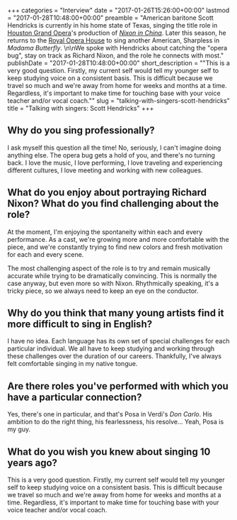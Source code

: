 +++
categories = "Interview"
date = "2017-01-26T15:26:00+00:00"
lastmod = "2017-01-28T10:48:00+00:00"
preamble = "American baritone Scott Hendricks is currently in his home state of Texas, singing the title role in [Houston Grand Opera](/scene/companies/houston-grand-opera/)'s production of [*Nixon in China*](http://www.houstongrandopera.org/scheduletickets/2016-17-season/performances/nixon-in-china/). Later this season, he returns to the [Royal Opera House](/scene/companies/royal-opera-house/) to sing another American, Sharpless in *Madama Butterfly*. \n\nWe spoke with Hendricks about catching the \"opera bug\", stay on track as Richard Nixon, and the role he connects with most."
publishDate = "2017-01-28T10:48:00+00:00"
short_description = "\"This is a very good question. Firstly, my current self would tell my younger self to keep studying voice on a consistent basis. This is difficult because we travel so much and we're away from home for weeks and months at a time. Regardless, it's important to make time for touching base with your voice teacher and/or vocal coach.\""
slug = "talking-with-singers-scott-hendricks"
title = "Talking with singers: Scott Hendricks"
+++

## Why do you sing professionally?

I ask myself this question all the time! No, seriously,	I can't	imagine	doing anything else. The opera bug gets	a hold of you, and there's no turning back.	I love the music, I love performing, I love	traveling and experiencing different cultures, I love meeting and working with new colleagues.

## What do you enjoy about portraying Richard Nixon? What do you find challenging about	the	role?

At the moment,	I'm	enjoying the spontaneity within	each and every performance. As a cast, we're growing more and more comfortable with the	piece, and we're constantly	trying to find new colors and fresh	motivation for each	and	every scene.

The	most challenging aspect	of the role	is to try and remain musically accurate while trying to	be dramatically	convincing.	This is	normally the case anyway, but even more so with Nixon. Rhythmically	speaking, it's a tricky	piece, so we always	need to	keep an	eye	on the conductor.

## Why do you think that many young artists find it more difficult to sing in English?

I have no idea.	Each language has its own set of special challenges for each particular individual.	We all have to keep studying and working through these challenges over the duration	of our careers. Thankfully, I've always	felt comfortable singing in	my native tongue.

## Are there roles you've performed	with which you have a particular connection?

Yes, there's one in particular,	and	that's Posa	in Verdi's *Don Carlo*. His	ambition to	do	the	right thing, his fearlessness, his resolve...	Yeah, Posa is my guy.

## What	do you wish you knew about singing 10 years ago?

This is a very good	question. Firstly, my current self would tell my younger self to keep studying voice on	a consistent basis.	This is	difficult because we travel	so much	and	we're away from	home for weeks and months at a time. Regardless, it's important	to make time for touching base with your voice teacher and/or vocal	coach.

